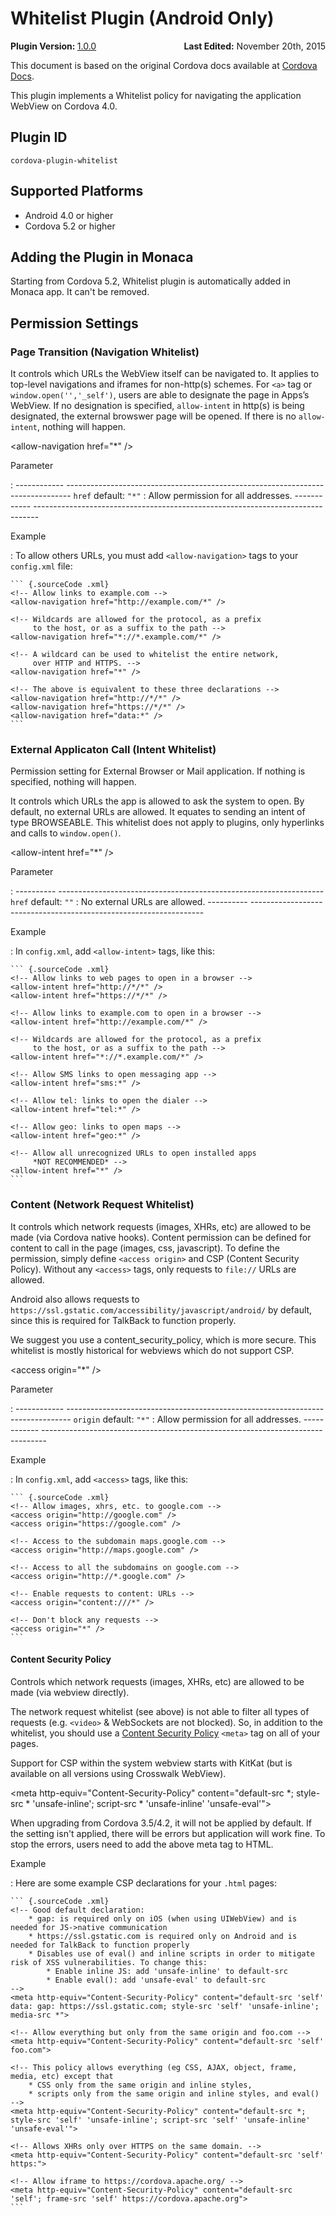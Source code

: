 <!--
# license: Licensed to the Apache Software Foundation (ASF) under one
#         or more contributor license agreements.  See the NOTICE file
#         distributed with this work for additional information
#         regarding copyright ownership.  The ASF licenses this file
#         to you under the Apache License, Version 2.0 (the
#         "License"); you may not use this file except in compliance
#         with the License.  You may obtain a copy of the License at
#
#           http://www.apache.org/licenses/LICENSE-2.0
#
#         Unless required by applicable law or agreed to in writing,
#         software distributed under the License is distributed on an
#         "AS IS" BASIS, WITHOUT WARRANTIES OR CONDITIONS OF ANY
#         KIND, either express or implied.  See the License for the
#         specific language governing permissions and limitations
#         under the License.
-->
Whitelist Plugin (Android Only)
===============================

<div>
  <div  style="float: left;" align="left"><b>Plugin Version: </b><a href="https://github.com/apache/cordova-plugin-whitelist/blob/master/RELEASENOTES.md#100-mar-25-2015">1.0.0</a></div>   
  <div align="right" style="float: right;"><b>Last Edited:</b> November 20th, 2015</div>
  <br/>
</div>
<div class="admonition note">

This document is based on the original Cordova docs available at
[Cordova Docs](https://github.com/apache/cordova-plugin-whitelist).

</div>

This plugin implements a Whitelist policy for navigating the application
WebView on Cordova 4.0.

Plugin ID
---------

    cordova-plugin-whitelist

Supported Platforms
-------------------

-   Android 4.0 or higher
-   Cordova 5.2 or higher

Adding the Plugin in Monaca
---------------------------

Starting from Cordova 5.2, Whitelist plugin is automatically added in
Monaca app. It can't be removed.

Permission Settings
-------------------

### Page Transition (Navigation Whitelist)

It controls which URLs the WebView itself can be navigated to. It
applies to top-level navigations and iframes for non-http(s) schemes.
For `<a>` tag or `window.open('','_self')`, users are able to designate
the page in Apps’s WebView. If no designation is specified,
`allow-intent` in http(s) is being designated, the external browswer
page will be opened. If there is no `allow-intent`, nothing will happen.

&lt;allow-navigation href="\*" /&gt;

Parameter

:   ------------ -------------------------------------------------------------------------------
      `href`       default: `"*"` : Allow permission for all addresses.
      ------------ -------------------------------------------------------------------------------

Example

:   To allow others URLs, you must add `<allow-navigation>` tags to your
    `config.xml` file:

    ``` {.sourceCode .xml}
    <!-- Allow links to example.com -->
    <allow-navigation href="http://example.com/*" />

    <!-- Wildcards are allowed for the protocol, as a prefix
         to the host, or as a suffix to the path -->
    <allow-navigation href="*://*.example.com/*" />

    <!-- A wildcard can be used to whitelist the entire network,
         over HTTP and HTTPS. -->
    <allow-navigation href="*" />

    <!-- The above is equivalent to these three declarations -->
    <allow-navigation href="http://*/*" />
    <allow-navigation href="https://*/*" />
    <allow-navigation href="data:*" /> 
    ```

### External Applicaton Call (Intent Whitelist)

Permission setting for External Browser or Mail application. If nothing
is specified, nothing will happen.

It controls which URLs the app is allowed to ask the system to open. By
default, no external URLs are allowed. It equates to sending an intent
of type BROWSEABLE. This whitelist does not apply to plugins, only
hyperlinks and calls to `window.open()`.

&lt;allow-intent href="\*" /&gt;

Parameter

:   ---------- ------------------------------------------------------------------
      `href`     default: `""` : No external URLs are allowed.
      ---------- ------------------------------------------------------------------

Example

:   In `config.xml`, add `<allow-intent>` tags, like this:

    ``` {.sourceCode .xml}
    <!-- Allow links to web pages to open in a browser -->
    <allow-intent href="http://*/*" />
    <allow-intent href="https://*/*" />

    <!-- Allow links to example.com to open in a browser -->
    <allow-intent href="http://example.com/*" />

    <!-- Wildcards are allowed for the protocol, as a prefix
         to the host, or as a suffix to the path -->
    <allow-intent href="*://*.example.com/*" />

    <!-- Allow SMS links to open messaging app -->
    <allow-intent href="sms:*" />

    <!-- Allow tel: links to open the dialer -->
    <allow-intent href="tel:*" />

    <!-- Allow geo: links to open maps -->
    <allow-intent href="geo:*" />

    <!-- Allow all unrecognized URLs to open installed apps
         *NOT RECOMMENDED* -->
    <allow-intent href="*" />
    ```

### Content (Network Request Whitelist)

It controls which network requests (images, XHRs, etc) are allowed to be
made (via Cordova native hooks). Content permission can be defined for
content to call in the page (images, css, javascript). To define the
permission, simply define `<access origin>` and CSP (Content Security
Policy). Without any `<access>` tags, only requests to `file://` URLs
are allowed.

<div class="admonition note">

Android also allows requests to
`https://ssl.gstatic.com/accessibility/javascript/android/` by default,
since this is required for TalkBack to function properly.

</div>

<div class="admonition note">

We suggest you use a content\_security\_policy, which is more secure.
This whitelist is mostly historical for webviews which do not support
CSP.

</div>

&lt;access origin="\*" /&gt;

Parameter

:   ------------ -------------------------------------------------------------------------------
      `origin`     default: `"*"` : Allow permission for all addresses.
      ------------ -------------------------------------------------------------------------------

Example

:   In `config.xml`, add `<access>` tags, like this:

    ``` {.sourceCode .xml}
    <!-- Allow images, xhrs, etc. to google.com -->
    <access origin="http://google.com" />
    <access origin="https://google.com" />

    <!-- Access to the subdomain maps.google.com -->
    <access origin="http://maps.google.com" />

    <!-- Access to all the subdomains on google.com -->
    <access origin="http://*.google.com" />

    <!-- Enable requests to content: URLs -->
    <access origin="content:///*" />

    <!-- Don't block any requests -->
    <access origin="*" />
    ```

#### Content Security Policy

Controls which network requests (images, XHRs, etc) are allowed to be
made (via webview directly).

The network request whitelist (see above) is not able to filter all
types of requests (e.g. `<video>` & WebSockets are not blocked). So, in
addition to the whitelist, you should use a [Content Security
Policy](http://content-security-policy.com/) `<meta>` tag on all of your
pages.

Support for CSP within the system webview starts with KitKat (but is
available on all versions using Crosswalk WebView).

&lt;meta http-equiv="Content-Security-Policy" content="default-src \*; style-src \* 'unsafe-inline'; script-src \* 'unsafe-inline' 'unsafe-eval'"&gt;

<div class="admonition note">

When upgrading from Cordova 3.5/4.2, it will not be applied by default.
If the setting isn't applied, there will be errors but application will
work fine. To stop the errors, users need to add the above meta tag to
HTML.

</div>

Example

:   Here are some example CSP declarations for your `.html` pages:

    ``` {.sourceCode .xml}
    <!-- Good default declaration:
        * gap: is required only on iOS (when using UIWebView) and is needed for JS->native communication
        * https://ssl.gstatic.com is required only on Android and is needed for TalkBack to function properly
        * Disables use of eval() and inline scripts in order to mitigate risk of XSS vulnerabilities. To change this:
            * Enable inline JS: add 'unsafe-inline' to default-src
            * Enable eval(): add 'unsafe-eval' to default-src
    -->
    <meta http-equiv="Content-Security-Policy" content="default-src 'self' data: gap: https://ssl.gstatic.com; style-src 'self' 'unsafe-inline'; media-src *">

    <!-- Allow everything but only from the same origin and foo.com -->
    <meta http-equiv="Content-Security-Policy" content="default-src 'self' foo.com">

    <!-- This policy allows everything (eg CSS, AJAX, object, frame, media, etc) except that 
        * CSS only from the same origin and inline styles,
        * scripts only from the same origin and inline styles, and eval()
    -->
    <meta http-equiv="Content-Security-Policy" content="default-src *; style-src 'self' 'unsafe-inline'; script-src 'self' 'unsafe-inline' 'unsafe-eval'">

    <!-- Allows XHRs only over HTTPS on the same domain. -->
    <meta http-equiv="Content-Security-Policy" content="default-src 'self' https:">

    <!-- Allow iframe to https://cordova.apache.org/ -->
    <meta http-equiv="Content-Security-Policy" content="default-src 'self'; frame-src 'self' https://cordova.apache.org">
    ```


